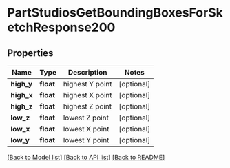 # PartStudiosGetBoundingBoxesForSketchResponse200

## Properties
Name | Type | Description | Notes
------------ | ------------- | ------------- | -------------
**high_y** | **float** | highest Y point | [optional] 
**high_x** | **float** | highest X point | [optional] 
**high_z** | **float** | highest Z point | [optional] 
**low_z** | **float** | lowest Z point | [optional] 
**low_x** | **float** | lowest X point | [optional] 
**low_y** | **float** | lowest Y point | [optional] 

[[Back to Model list]](../README.md#documentation-for-models) [[Back to API list]](../README.md#documentation-for-api-endpoints) [[Back to README]](../README.md)


